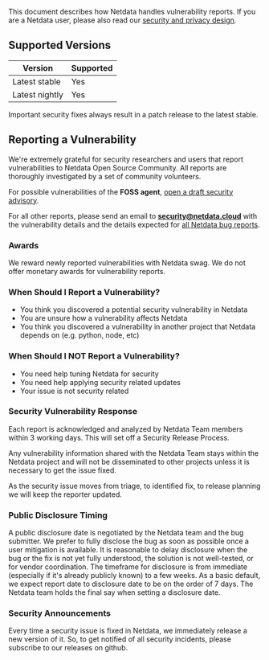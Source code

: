 

This document describes how Netdata handles vulnerability reports. If you are a Netdata user, please also read our [security and privacy design](https://github.com/netdata/netdata/blob/master/docs/netdata-security.md).

## Supported Versions

| Version | Supported |
|-------  | --------- |
| Latest stable  | Yes       |
| Latest nightly  | Yes       |

Important security fixes always result in a patch release to the latest stable.

## Reporting a Vulnerability

We're extremely grateful for security researchers and users that report vulnerabilities to Netdata Open Source Community. All reports are thoroughly investigated by a set of community volunteers.

For possible vulnerabilities of the **FOSS agent**, [open a draft security advisory](https://github.com/netdata/netdata/security/advisories/new).

For all other reports, please send an email to **security@netdata.cloud** with
the vulnerability details and the details expected for [all Netdata bug
reports](https://github.com/netdata/netdata/blob/master/.github/ISSUE_TEMPLATE/BUG_REPORT.yml).

### Awards

We reward newly reported vulnerabilities with Netdata swag. We do not offer monetary awards for vulnerability reports.

### When Should I Report a Vulnerability?

-   You think you discovered a potential security vulnerability in Netdata
-   You are unsure how a vulnerability affects Netdata
-   You think you discovered a vulnerability in another project that Netdata depends on (e.g. python, node, etc)

### When Should I NOT Report a Vulnerability?

-   You need help tuning Netdata for security
-   You need help applying security related updates
-   Your issue is not security related

### Security Vulnerability Response

Each report is acknowledged and analyzed by Netdata Team members within 3 working days. This will set off a Security Release Process.

Any vulnerability information shared with the Netdata Team stays within the Netdata project and will not be disseminated to other projects unless it is necessary to get the issue fixed.

As the security issue moves from triage, to identified fix, to release planning we will keep the reporter updated.

### Public Disclosure Timing

A public disclosure date is negotiated by the Netdata team and the bug submitter. We prefer to fully disclose the bug as soon as possible once a user mitigation is available. It is reasonable to delay disclosure when the bug or the fix is not yet fully understood, the solution is not well-tested, or for vendor coordination. The timeframe for disclosure is from immediate (especially if it's already publicly known) to a few weeks. As a basic default, we expect report date to disclosure date to be on the order of 7 days. The Netdata team holds the final say when setting a disclosure date.

### Security Announcements

Every time a security issue is fixed in Netdata, we immediately release a new version of it. So, to get notified of all security incidents, please subscribe to our releases on github.
